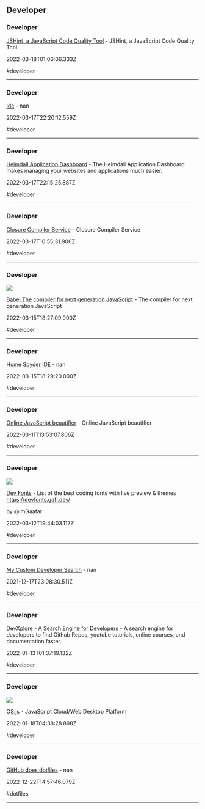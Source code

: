 ## Developer

### Developer

[JSHint, a JavaScript Code Quality Tool](https://jshint.com) - JSHint, a JavaScript Code Quality Tool

2022-03-18T01:06:06.333Z

#developer

---

### Developer

[Ide](https://ide.onelang.io) - nan

2022-03-17T22:20:12.559Z

#developer

---

### Developer

[Heimdall Application Dashboard](https://heimdall.site) - The Heimdall Application Dashboard makes managing your websites and applications much easier.

2022-03-17T22:15:25.887Z

#developer

---

### Developer

[Closure Compiler Service](https://closure-compiler.appspot.com/home) - Closure Compiler Service

2022-03-17T10:55:31.906Z

#developer

---

### Developer

![](https://babeljs.io/img/ogImage.png)

[Babel The compiler for next generation JavaScript](https://babeljs.io/repl) - The compiler for next generation JavaScript

2022-03-15T18:27:09.000Z

#developer

---

### Developer

[Home Spyder IDE](https://www.spyder-ide.org) - nan

2022-03-15T18:29:20.000Z

#developer

---

### Developer

[Online JavaScript beautifier](https://beautifier.io) - Online JavaScript beautifier

2022-03-11T13:53:07.806Z

#developer

---

### Developer

![](https://devfonts.gafi.dev/images/preview.jpeg)

[Dev Fonts](https://devfonts.gafi.dev) - List of the best coding fonts with live preview & themes  https://devfonts.gafi.dev/

by @imGaafar

2022-03-12T19:44:03.117Z

#developer

---

### Developer

[My Custom Developer Search](https://cse.google.com/cse?cx=e3f7d4c4dfde9f16a) - nan

2021-12-17T23:08:30.511Z

#developer

---

### Developer

[DevXplore - A Search Engine for Developers](https://devxplore.herokuapp.com) - A search engine for developers to find Github Repos, youtube tutorials, online courses, and documentation faster.

2022-01-13T01:37:19.132Z

#developer

---

### Developer

![](https://os-js.org/images/social-logo.png)

[OS.js](https://www.os-js.org) - JavaScript Cloud/Web Desktop Platform

2022-01-18T04:38:28.898Z

#developer

---

### Developer

[GitHub does dotfiles](https://dotfiles.github.io) - nan

2022-12-22T14:57:46.079Z

#dotfiles

---
